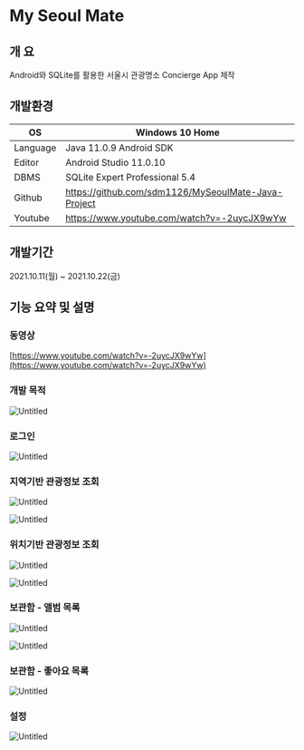 # My Seoul Mate

## 개 요

Android와 SQLite를 활용한 서울시 관광명소 Concierge App 제작

## 개발환경

| OS | Windows 10 Home |
| --- | --- |
| Language | Java 11.0.9 Android SDK |
| Editor | Android Studio 11.0.10 |
| DBMS | SQLite Expert Professional 5.4 |
| Github | https://github.com/sdm1126/MySeoulMate-Java-Project |
| Youtube | https://www.youtube.com/watch?v=-2uycJX9wYw |

## 개발기간

2021.10.11(월) ~ 2021.10.22(금)

## 기능 요약 및 설명

### 동영상

[https://www.youtube.com/watch?v=-2uycJX9wYw](https://www.youtube.com/watch?v=-2uycJX9wYw)

### 개발 목적

![Untitled](My%20Seoul%20Mate%20c68eb28022d24d9f9f37a0e7ed7f8ee8/Untitled.png)

### 로그인

![Untitled](My%20Seoul%20Mate%20c68eb28022d24d9f9f37a0e7ed7f8ee8/Untitled%201.png)

### 지역기반 관광정보 조회

![Untitled](My%20Seoul%20Mate%20c68eb28022d24d9f9f37a0e7ed7f8ee8/Untitled%202.png)

![Untitled](My%20Seoul%20Mate%20c68eb28022d24d9f9f37a0e7ed7f8ee8/Untitled%203.png)

### 위치기반 관광정보 조회

![Untitled](My%20Seoul%20Mate%20c68eb28022d24d9f9f37a0e7ed7f8ee8/Untitled%204.png)

![Untitled](My%20Seoul%20Mate%20c68eb28022d24d9f9f37a0e7ed7f8ee8/Untitled%205.png)

### 보관함 - 앨범 목록

![Untitled](My%20Seoul%20Mate%20c68eb28022d24d9f9f37a0e7ed7f8ee8/Untitled%206.png)

![Untitled](My%20Seoul%20Mate%20c68eb28022d24d9f9f37a0e7ed7f8ee8/Untitled%207.png)

### 보관함 - 좋아요 목록

![Untitled](My%20Seoul%20Mate%20c68eb28022d24d9f9f37a0e7ed7f8ee8/Untitled%208.png)

### 설정

![Untitled](My%20Seoul%20Mate%20c68eb28022d24d9f9f37a0e7ed7f8ee8/Untitled%209.png)
